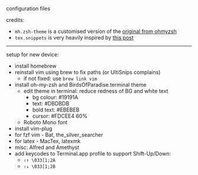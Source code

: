configuration files

credits: 
* `mh.zsh-theme` is a customised version of the [original from ohmyzsh](https://github.com/ohmyzsh/ohmyzsh/blob/master/themes/mh.zsh-theme)
* `tex.snippets` is very heavily inspired by [this post](https://castel.dev/post/lecture-notes-1/) 

---

setup for new device:
* install homebrew
* reinstall vim using brew to fix paths (or UltiSnips complains)
  * if not fixed: use `brew link vim`
* install oh-my-zsh and BirdsOfParadise.terminal theme
  * edit theme in terminal: reduce redness of BG and white text
    * bg colour: #19191A
    * text: #DBDBDB
    * bold text: #EBEBEB
    * cursor: #FDCEE4 60% 
  * Roboto Mono font
* install vim-plug
* for fzf vim - Bat, the_silver_searcher
* for latex - MacTex, latexmk
* misc: Alfred and Amethyst
* add keycodes to Terminal.app profile to support Shift-Up/Down:
  * `⇧↑ \033[1;2A`
  * `⇧↓ \033[1;2B`

